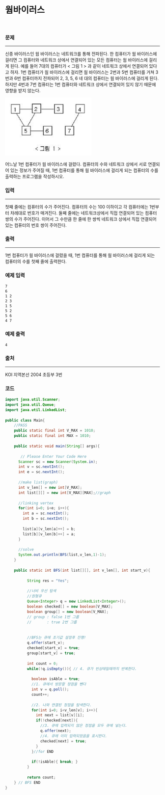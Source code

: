 # 웜바이러스

<br>

### 문제

----------

신종 바이러스인 웜 바이러스는 네트워크를 통해 전파된다. 한 컴퓨터가 웜 바이러스에 걸리면 그 컴퓨터와 네트워크 상에서 연결되어 있는 모든 컴퓨터는 웜 바이러스에 걸리게 된다. 예를 들어 7대의 컴퓨터가 < 그림 1 > 과 같이 네트워크 상에서 연결되어 있다고 하자. 1번 컴퓨터가 웜 바이러스에 걸리면 웜 바이러스는 2번과 5번 컴퓨터를 거쳐 3번과 6번 컴퓨터까지 전파되어 2, 3, 5, 6 네 대의 컴퓨터는 웜 바이러스에 걸리게 된다. 하지만 4번과 7번 컴퓨터는 1번 컴퓨터와 네트워크 상에서 연결되어 있지 않기 때문에 영향을 받지 않는다.

![worm-virus](worm-virus.png)

어느날 1번 컴퓨터가 웜 바이러스에 걸렸다. 컴퓨터의 수와 네트워크 상에서 서로 연결되어 있는 정보가 주어질 때, 1번 컴퓨터를 통해 웜 바이러스에 걸리게 되는 컴퓨터의 수를 출력하는 프로그램을 작성하시오.

### 입력

----------

첫째 줄에는 컴퓨터의 수가 주어진다. 컴퓨터의 수는 100 이하이고 각 컴퓨터에는 1번부터 차례대로 번호가 매겨진다. 둘째 줄에는 네트워크상에서 직접 연결되어 있는 컴퓨터 쌍의 수가 주어진다. 이어서 그 수만큼 한 줄에 한 쌍씩 네트워크 상에서 직접 연결되어 있는 컴퓨터의 번호 쌍이 주어진다.

### 출력

----------

1번 컴퓨터가 웜 바이러스에 걸렸을 때, 1번 컴퓨터를 통해 웜 바이러스에 걸리게 되는 컴퓨터의 수를 첫째 줄에 출력한다.

### 예제 입력

```
7
6
1 2
2 3
1 5
5 2
5 6
4 7
```

### 예제 출력

```
4
```

### 출처
---
KOI 지역본선 2004 초등부 3번

###  코드

```java
import java.util.Scanner;
import java.util.Queue;
import java.util.LinkedList;

public class Main{
    //PASS
    public static final int V_MAX = 1010;
    public static final int MAX = 1010;
  
    public static void main(String[] args){

       // Please Enter Your Code Here
      Scanner sc = new Scanner(System.in);
      int v = sc.nextInt();
      int e = sc.nextInt();
      
      //make list(graph)
      int v_len[] = new int[V_MAX];
      int list[][] = new int[V_MAX][MAX];//graph
      
      //linking vertex
      for(int i=0; i<e; i++){
        int a = sc.nextInt();
        int b = sc.nextInt();
        
        list[a][v_len[a]++] = b;
        list[b][v_len[b]++] = a;
      }
      
      //solve
      System.out.println(BFS(list,v_len,1)-1);
    }
    
    public static int BFS(int list[][], int v_len[], int start_v){
          
          String res = "Yes";
          
          //너비 우선 탐색
          //원형큐
          Queue<Integer> q = new LinkedList<Integer>(); 
          boolean checked[] = new boolean[V_MAX];
          boolean group[] = new boolean[V_MAX];
          // group : false 1번 그룹
          //       : true 2번 그룹
          
          
          //BFS는 큐에 초기값 설정후 진행!
          q.offer(start_v);
          checked[start_v] = true;
          group[start_v] = true;
          
          int count = 0;
          while(!q.isEmpty()){ // 4. 큐가 빈상태일때까지 반복한다.
          
            boolean isAble = true;
            //1. 큐에서 방문할 정점을 뺀다
            int v = q.poll();
            count++;
            
            //2. 나와 연결된 정점을 탐색한다.
            for(int i=0; i<v_len[v]; i++){
              int next = list[v][i];
              if(!checked[next]){
                //3. 큐에 입력되지 않은 정점을 모두 큐에 넣는다.
                q.offer(next);
                //4. 큐에 이미 입력되었음을 표시한다.
                checked[next] = true;
              }
            }//for END
            
            if(!isAble){ break; }
          }
          
          return count;
    } // BFS END      
}
```